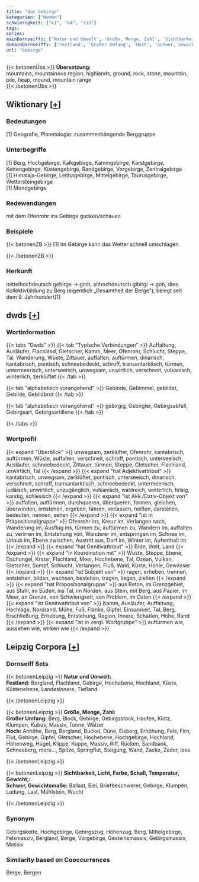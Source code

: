 ```yaml
---
title: "das Gebirge"
kategorien: ["Nomen"]
schwierigkeit: ["k1", "h4", "r13"]
tags:
series:
mainDornseiffs: ['Natur und Umwelt', 'Größe, Menge, Zahl', 'Sichtbarkeit, Licht, Farbe, Schall, Temperatur, Gewicht,']
domainDornseiffs: ['Festland', 'Großer Umfang', 'Hoch', 'Schwer, Gewichtsmaße']
url: "Gebirge"
---
```


{{< betonenÜbs >}}
**Übersetzung:**  
mountains, mountainous region, highlands, ground, rock, stone, mountain, pile, heap, mound, mountain range  
{{< /betonenÜbs >}}

## Wiktionary [[+](https://de.wiktionary.org/wiki/Gebirge)]

### Bedeutungen
[1] Geografie, Planetologie: zusammenhängende Berggruppe  

### Unterbegriffe
[1] Berg, Hochgebirge, Kalkgebirge, Kammgebirge, Karstgebirge, Kettengebirge, Küstengebirge, Randgebirge, Vorgebirge, Zentralgebirge  
[1] Himalaja-Gebirge, Leithagebirge, Mittelgebirge, Taurusgebirge, Wettersteingebirge  
[1] Mondgebirge  

### Redewendungen
mit dem Ofenrohr ins Gebirge gucken/schauen  

### Beispiele
{{< betonenZB >}}
[1] Im Gebirge kann das Wetter schnell umschlagen.  

{{< /betonenZB >}}
### Herkunft
mittelhochdeutsch gebirge → gmh, althochdeutsch gibirgi → goh, dies Kollektivbildung zu Berg (eigentlich „Gesamtheit der Berge"), belegt seit dem 9. Jahrhundert[1]  



## dwds [[+](https://www.dwds.de/wb/Gebirge)]

### Wortinformation
{{< tabs "Dwds" >}}
{{< tab "Typische Verbindungen" >}}
Auffaltung, Ausläufer, Flachland, Gletscher, Kamm, Meer, Ofenrohr, Schlucht, Steppe, Tal, Wanderung, Wüste, Zittauer, auffalten, auftürmen, dinarisch, kantabrisch, pontisch, schneebedeckt, schroff, transantarktisch, türmen, untermeerisch, unterseeisch, unwegsam, unwirtlich, verschneit, vulkanisch, winterlich, zerklüftet
{{< /tab >}}

{{< tab "alphabetisch vorangehend" >}}
Gebinde, Gebimmel, gebildet, Gebilde, Gebildbrot
{{< /tab >}}

{{< tab "alphabetisch vorangehend" >}}
gebirgig, Gebirgler, Gebirgsabfall, Gebirgsart, Gebirgsartillerie
{{< /tab >}}

{{< /tabs >}}

### Wortprofil
{{< expand "Überblick" >}} unwegsam, zerklüftet, Ofenrohr, kantabrisch, auftürmen, Wüste, auffalten, verschneit, schroff, pontisch, unterseeisch, Ausläufer, schneebedeckt, Zittauer, türmen, Steppe, Gletscher, Flachland, unwirtlich, Tal {{< /expand >}}
{{< expand "hat Adjektivattribut" >}} kantabrisch, unwegsam, zerklüftet, pontisch, unterseeisch, dinarisch, verschneit, schroff, transantarktisch, schneebedeckt, untermeerisch, judäisch, unwirtlich, unzugänglich, vulkanisch, waldreich, winterlich, felsig, karstig, schlesisch {{< /expand >}}
{{< expand "ist Akk./Dativ-Objekt von" >}} auffalten, auftürmen, durchqueren, überqueren, formen, gleichen, überwinden, entstehen, ergeben, fahren, verlassen, heißen, darstellen, bedeuten, nennen, sehen {{< /expand >}}
{{< expand "ist in Präpositionalgruppe" >}} Ofenrohr ins, Kreuz im, Verlangen nach, Wanderung im, Ausflug ins, türmen zu, auftürmen zu, Wandern im, auffalten zu, verirren im, Entstehung von, Wanderer im, entspringen im, Schnee im, Urlaub im, Ebene zwischen, Austritt aus, Dorf im, Winter im, Aufenthalt im {{< /expand >}}
{{< expand "hat Genitivattribut" >}} Erde, Welt, Land {{< /expand >}}
{{< expand "in Koordination mit" >}} Wüste, Steppe, Ebene, Dschungel, Krater, Flachland, Meer, Hochebene, Tal, Ozean, Vulkan, Gletscher, Sumpf, Schlucht, Verlangen, Fluß, Wald, Küste, Höhle, Gewässer {{< /expand >}}
{{< expand "ist Subjekt von" >}} ragen, erheben, trennen, entstehen, bilden, wachsen, bestehen, tragen, liegen, ziehen {{< /expand >}}
{{< expand "hat Präpositionalgruppe" >}} aus Beton, im Grenzgebiet, aus Stahl, im Süden, ins Tal, im Norden, aus Stein, mit Berg, aus Papier, im Meer, an Grenze, von Schwierigkeit, von Problem, im Osten {{< /expand >}}
{{< expand "ist Genitivattribut von" >}} Kamm, Ausläufer, Auffaltung, Hochlage, Nordrand, Mühe, Fuß, Flanke, Gipfel, Einsamkeit, Tal, Berg, Erschließung, Erhebung, Entstehung, Region, Innere, Schatten, Höhe, Rand {{< /expand >}}
{{< expand "ist in vergl. Wortgruppe" >}} auftürmen wie, aussehen wie, wirken wie {{< /expand >}}

## Leipzig Corpora [[+](https://corpora.uni-leipzig.de/en/res?word=Gebirge&corpusId=deu_newscrawl-public_2018)]

### Dornseiff Sets
{{< betonenLeipzig >}}
**Natur und Umwelt:**  
**Festland:** Bergland, Flachland, Gebirge, Hochebene, Hochland, Küste, Küstenebene, Landesinnere, Tiefland  

{{< /betonenLeipzig >}}


{{< betonenLeipzig >}}
**Größe, Menge, Zahl:**  
**Großer Umfang:** Berg, Block, Gebirge, Gebirgsstock, Haufen, Klotz, Klumpen, Kubus, Massiv, Tonne, Wälzer  
**Hoch:** Anhöhe, Berg, Bergland, Buckel, Düne, Eisberg, Erhöhung, Fels, Firn, Flut, Gebirge, Gipfel, Gletscher, Hochebene, Hochgebirge, Hochland, Höhenweg, Hügel, Klippe, Kuppe, Massiv, Riff, Rücken, Sandbank, Schneeberg, more..., Spitze, Springflut, Steigung, Wand, Zacke, Zeder, less  

{{< /betonenLeipzig >}}


{{< betonenLeipzig >}}
**Sichtbarkeit, Licht, Farbe, Schall, Temperatur, Gewicht,:**  
**Schwer, Gewichtsmaße:** Ballast, Blei, Briefbeschwerer, Gebirge, Klumpen, Ladung, Last, Mühlstein, Wucht  

{{< /betonenLeipzig >}}

### Synonym
Gebirgskette, Hochgebirge, Gebirgszug, Höhenzug, Berg, Mittelgebirge, Felsmassiv, Bergland, Berge, Vorgebirge, Gesteinsmassiv, Gebirgsmassiv, Massiv


### Similarity based on Cooccurrences
Berge, Bergen

